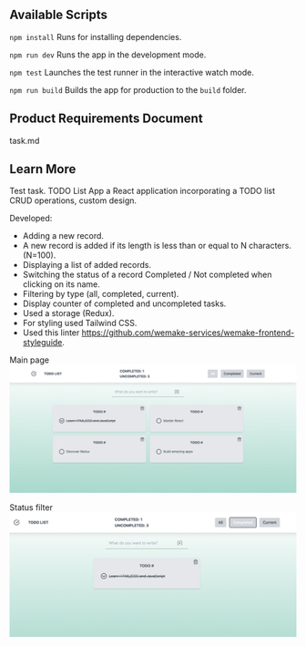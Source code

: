 ## Available Scripts

`npm install`
Runs  for installing dependencies.

`npm run dev`
Runs the app in the development mode.

`npm test`
Launches the test runner in the interactive watch mode.

`npm run build`
Builds the app for production to the `build` folder.


## Product Requirements Document
task.md

## Learn More
Test task. TODO List App a React application incorporating a TODO list CRUD operations, custom design.

Developed:
- Adding a new record.
- A new record is added if its length is less than or equal to N characters. (N=100).
- Displaying a list of added records.
- Switching the status of a record Completed / Not completed when clicking on its name.
- Filtering by type (all, completed, current).
- Display counter of completed and uncompleted tasks.
- Used a storage (Redux).
- For styling used Tailwind CSS.
- Used this linter https://github.com/wemake-services/wemake-frontend-styleguide.


Main page
![Main page](https://github.com/darynakarmazin/to-do-list-prvolt/raw/main/src/img/img-1.png)

Status filter 
![Tab page](https://github.com/darynakarmazin/to-do-list-prvolt/raw/main/src/img/img-2.png)


